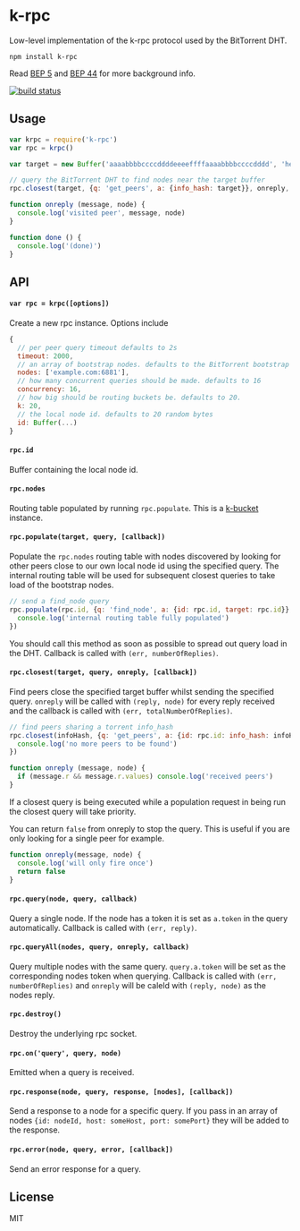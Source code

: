 # k-rpc

Low-level implementation of the k-rpc protocol used by the BitTorrent DHT.

```
npm install k-rpc
```

Read [BEP 5](http://www.bittorrent.org/beps/bep_0005.html) and [BEP 44](http://www.bittorrent.org/beps/bep_0044.html) for more background info.

[![build status](http://img.shields.io/travis/mafintosh/k-rpc.svg?style=flat)](http://travis-ci.org/mafintosh/k-rpc)

## Usage

``` js
var krpc = require('k-rpc')
var rpc = krpc()

var target = new Buffer('aaaabbbbccccddddeeeeffffaaaabbbbccccdddd', 'hex')

// query the BitTorrent DHT to find nodes near the target buffer
rpc.closest(target, {q: 'get_peers', a: {info_hash: target}}, onreply, done)

function onreply (message, node) {
  console.log('visited peer', message, node)
}

function done () {
  console.log('(done)')
}
```

## API

#### `var rpc = krpc([options])`

Create a new rpc instance. Options include

``` js
{
  // per peer query timeout defaults to 2s
  timeout: 2000,
  // an array of bootstrap nodes. defaults to the BitTorrent bootstrap nodes
  nodes: ['example.com:6881'],
  // how many concurrent queries should be made. defaults to 16
  concurrency: 16,
  // how big should be routing buckets be. defaults to 20.
  k: 20,
  // the local node id. defaults to 20 random bytes
  id: Buffer(...)
}
```

#### `rpc.id`

Buffer containing the local node id.

#### `rpc.nodes`

Routing table populated by running `rpc.populate`. This is a [k-bucket](https://github.com/tristanls/k-bucket) instance.

#### `rpc.populate(target, query, [callback])`

Populate the `rpc.nodes` routing table with nodes discovered by looking for other peers close to our own local node id using the specified query. The internal routing table will be used for subsequent closest queries to take load of the bootstrap nodes.

``` js
// send a find_node query
rpc.populate(rpc.id, {q: 'find_node', a: {id: rpc.id, target: rpc.id}}, function () {
  console.log('internal routing table fully populated')
})
```

You should call this method as soon as possible to spread out query load in the DHT.
Callback is called with `(err, numberOfReplies)`.

#### `rpc.closest(target, query, onreply, [callback])`

Find peers close the specified target buffer whilst sending the specified query. `onreply` will be called with `(reply, node)` for every reply received and the callback is called with `(err, totalNumberOfReplies)`.

``` js
// find peers sharing a torrent info_hash
rpc.closest(infoHash, {q: 'get_peers', a: {id: rpc.id: info_hash: infoHash}}, onreply, function () {
  console.log('no more peers to be found')
})

function onreply (message, node) {
  if (message.r && message.r.values) console.log('received peers')
}
```

If a closest query is being executed while a population request in being run the closest query will take priority.

You can return `false` from onreply to stop the query. This is useful if you are only looking for a single peer for example.

``` js
function onreply(message, node) {
  console.log('will only fire once')
  return false
}
```

#### `rpc.query(node, query, callback)`

Query a single node. If the node has a token it is set as `a.token` in the query automatically.
Callback is called with `(err, reply)`.

#### `rpc.queryAll(nodes, query, onreply, callback)`

Query multiple nodes with the same query. `query.a.token` will be set as the corresponding nodes token when querying.
Callback is called with `(err, numberOfReplies)` and `onreply` will be caleld with `(reply, node)` as the nodes reply.

#### `rpc.destroy()`

Destroy the underlying rpc socket.

#### `rpc.on('query', query, node)`

Emitted when a query is received.

#### `rpc.response(node, query, response, [nodes], [callback])`

Send a response to a node for a specific query. If you pass in an array of nodes `{id: nodeId, host: someHost, port: somePort}` they will be added to the response.

#### `rpc.error(node, query, error, [callback])`

Send an error response for a query.

## License

MIT
